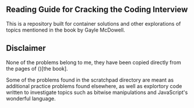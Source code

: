 ## Reading Guide for Cracking the Coding Interview

This is a repository built for container solutions and other explorations
of topics mentioned in the book by Gayle McDowell.

## Disclaimer

None of the problems belong to me, they have been copied directly
from the pages of ()[the book].

Some of the problems found in the scratchpad directory are meant
as additional practice problems found elsewhere, as well as
explortory code written to investigate topics such as bitwise
manipulations and JavaScript's wonderful language.

